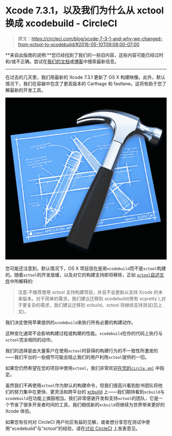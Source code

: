 # Xcode 7.3.1，以及我们为什么从 xctool 换成 xcodebuild - CircleCI

> 原文：<https://circleci.com/blog/xcode-7-3-1-and-why-we-changed-from-xctool-to-xcodebuild/#2016-05-10T09:08:00-07:00>

**来自出版商的说明:**您已经找到了我们的一些旧内容，这些内容可能已经过时和/或不正确。尝试在[我们的文档](https://circleci.com/docs/)或[博客](https://circleci.com/blog/)中搜索最新信息。

* * *

在过去的几天里，我们用最新的 Xcode 7.3.1 更新了 OS X 构建映像。此外，默认情况下，我们在容器中包含了更高版本的 Carthage 和 fastlane。这将有助于您了解最新的开发工具。

![xcode image.png](img/e3ea21397362ab21a0ae7f5dc71f1b4b.png)

您可能还注意到，默认情况下，OS X 项目现在是用`xcodebuild`而不是`xctool`构建的。随着`xctool`的开发放缓，以及对它的构建支持即将移除，正如 [`xctool`自述文件](https://github.com/facebook/xctool#features)中所解释的:

> 注意:不推荐使用 xctool 支持构建项目，并且不会更新以支持 Xcode 的未来版本。对于简单的需求，我们建议迁移到 xcodebuild(带有 xcpretty ),对于更复杂的需求，我们建议迁移到 xcbuild。xctool 将继续支持测试(见上文)。

我们决定使用苹果提供的`xcodebuild`来执行所有必要的构建动作。

这种变化通常不会影响构建过程或构建的性能。`xcodebuild`在你的代码上执行与`xctool`完全相同的动作。

我们的选择是由大量客户在使用`xctool`时获得的构建行为的不一致性所激发的——我们平台的一些细节可能会阻止我们的用户利用`xctool`提供的一切。

如果您仍然希望在您的项目中使用`xctool`，我们非常欢迎[在您的`circle.yml`](https://circleci.com/docs/1.0/ios-builds-on-os-x/#build-commands) 中指定。

虽然我们不再使用`xctool`作为默认的构建命令，但我们很高兴看到脸书团队将他们的努力集中在更快、更灵活和跨平台的 [xcbuild](https://github.com/facebook/xcbuild) 上——我们期待看到`xcbuild`与`xcodebuild`在功能上旗鼓相当。我们非常感谢开发和支持`xctool`的团队，它是一个节省了很多开发者时间的工具，我们相信新的`xcbuild`将继续为世界带来更好的 Xcode 体验。

如果您有任何对 CircleCI 用户社区有益的见解，或者想分享您在测试中使用“xcodebuild”与“xctool”的经验，请在[讨论 CircleCI](https://discuss.circleci.com/tags/xcode) 上发表意见。